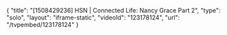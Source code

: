 {
    "title": "[1508429236] HSN | Connected Life: Nancy Grace Part 2",
    "type": "solo",
    "layout": "iframe-static",
    "videoId": "123178124",
    "url": "\/tvpembed\/123178124"
}